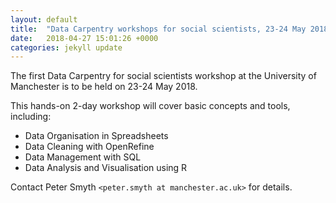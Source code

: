 ```yaml
---
layout: default
title:  "Data Carpentry workshops for social scientists, 23-24 May 2018"
date:   2018-04-27 15:01:26 +0000
categories: jekyll update
---
```

The first Data Carpentry for social scientists workshop at the University of Manchester is to be held on 23-24 May 2018.

This hands-on 2-day workshop will cover basic concepts and tools, including:

* Data Organisation in Spreadsheets
* Data Cleaning with OpenRefine
* Data Management with SQL
* Data Analysis and Visualisation using R   

Contact Peter Smyth `<peter.smyth at manchester.ac.uk>` for details.
